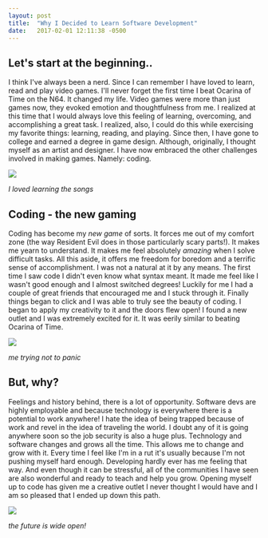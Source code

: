 ```yaml
---
layout: post
title:  "Why I Decided to Learn Software Development"
date:   2017-02-01 12:11:38 -0500
---
```




## Let's start at the beginning..

I think I've always been a nerd. Since I can remember I have loved to learn, read and play video games.  I'll never forget the first time I beat Ocarina of Time on the N64. It changed my life. Video games were more than just games now, they evoked emotion and thoughtfulness from me. I realized at this time that I would always love this feeling of learning, overcoming, and accomplishing a great task. I realized, also, I could do this while exercising my favorite things: learning, reading, and playing. Since then, I have gone to college and earned a degree in game design. Although, originally, I thought myself as an artist and designer. I have now embraced the other challenges involved in making games. Namely: coding. 

![](http://17rg073sukbm1lmjk9jrehb643.wpengine.netdna-cdn.com/wp-content/uploads/2014/04/sheik2.jpg)

*I loved learning the songs*

## Coding - the new gaming

Coding has become my *new game* of sorts. It forces me out of my comfort zone (the way Resident Evil does in those particularly scary parts!). It makes me yearn to understand. It makes me feel absolutely *amazing* when I solve difficult tasks. All this aside, it offers me freedom for boredom and a terrific sense of accomplishment. I was not a natural at it by any means. The first time I saw code I didn't even know what syntax meant. It made me feel like I wasn't good enough and I almost switched degrees! Luckily for me I had a couple of great friends that encouraged me and I stuck through it. Finally things began to click and I was able to truly see the beauty of coding. I began to apply my creativity to it and the doors flew open! I found a new outlet and I was extremely excited for it. It was eerily similar to beating Ocarina of Time. 

![](http://i.imgur.com/KspV3Ao.jpg)

*me trying not to panic*

## But, why?

Feelings and history behind, there is a lot of opportunity. Software devs are highly employable and because technology is everywhere there is a potential to work anywhere! I hate the idea of being trapped because of work and revel in the idea of traveling the world. I doubt any of it is going anywhere soon so the job security is also a huge plus. Technology and software changes and grows all the time. This allows me to change and grow with it. Every time I feel like I'm in a rut it's usually because I'm not pushing myself hard enough. Developing hardly ever has me feeling that way. And even though it can be stressful, all of the communities I have seen are also wonderful and ready to teach and help you grow. Opening myself up to code has given me a creative outlet I never thought I would have and I am so pleased that I ended up down this path.

![](http://i.imgur.com/0un1clT.jpg)

*the future is wide open!*
